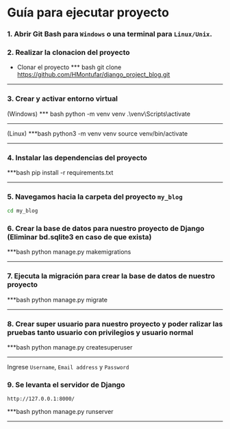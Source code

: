 # Guía para ejecutar proyecto

### 1. Abrir Git Bash para `Windows` o una terminal para `Linux/Unix`.

### 2. Realizar la clonacion del proyecto

- Clonar el proyecto
*** bash
git clone https://github.com/HMontufar/django_project_blog.git

***

### 3. Crear y activar entorno virtual
(Windows)
*** bash
python -m venv venv
.\venv\Scripts\activate

***

(Linux)
***bash
python3 -m venv venv
source venv/bin/activate

***

### 4. Instalar las dependencias del proyecto
***bash
pip install -r requirements.txt

***

### 5. Navegamos hacia la carpeta del proyecto `my_blog`
```bash
cd my_blog
```

### 6. Crear la base de datos para nuestro proyecto de Django (Eliminar bd.sqlite3 en caso de que exista)
***bash
python manage.py makemigrations

***

### 7. Ejecuta la migración para crear la base de datos de nuestro proyecto
***bash
python manage.py migrate

***

### 8. Crear super usuario para nuestro proyecto y poder ralizar las pruebas tanto usuario con privilegios y usuario normal
***bash
python manage.py createsuperuser
***
Ingrese `Username`, `Email address` y `Password` 

### 9. Se levanta el servidor de Django 
`http://127.0.0.1:8000/`

***bash
python manage.py runserver

***
